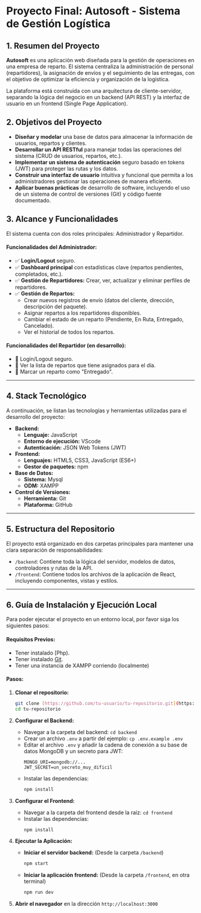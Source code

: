 # Proyecto Final: Autosoft - Sistema de Gestión Logística


## 1. Resumen del Proyecto

**Autosoft** es una aplicación web diseñada para la gestión de operaciones en una empresa de reparto. El sistema centraliza la administración de personal (repartidores), la asignación de envíos y el seguimiento de las entregas, con el objetivo de optimizar la eficiencia y organización de la logística.

La plataforma está construida con una arquitectura de cliente-servidor, separando la lógica del negocio en un backend (API REST) y la interfaz de usuario en un frontend (Single Page Application).

## 2. Objetivos del Proyecto

* **Diseñar y modelar** una base de datos para almacenar la información de usuarios, repartos y clientes.
* **Desarrollar un API RESTful** para manejar todas las operaciones del sistema (CRUD de usuarios, repartos, etc.).
* **Implementar un sistema de autenticación** seguro basado en tokens (JWT) para proteger las rutas y los datos.
* **Construir una interfaz de usuario** intuitiva y funcional que permita a los administradores gestionar las operaciones de manera eficiente.
* **Aplicar buenas prácticas** de desarrollo de software, incluyendo el uso de un sistema de control de versiones (Git) y código fuente documentado.

## 3. Alcance y Funcionalidades

El sistema cuenta con dos roles principales: Administrador y Repartidor.

#### Funcionalidades del Administrador:
* ✅ **Login/Logout** seguro.
* ✅ **Dashboard principal** con estadísticas clave (repartos pendientes, completados, etc.).
* ✅ **Gestión de Repartidores:** Crear, ver, actualizar y eliminar perfiles de repartidores.
* ✅ **Gestión de Repartos:**
    * Crear nuevos registros de envío (datos del cliente, dirección, descripción del paquete).
    * Asignar repartos a los repartidores disponibles.
    * Cambiar el estado de un reparto (Pendiente, En Ruta, Entregado, Cancelado).
    * Ver el historial de todos los repartos.

#### Funcionalidades del Repartidor (en desarrollo):
* 🔘 Login/Logout seguro.
* 🔘 Ver la lista de repartos que tiene asignados para el día.
* 🔘 Marcar un reparto como "Entregado".

---

## 4. Stack Tecnológico

A continuación, se listan las tecnologías y herramientas utilizadas para el desarrollo del proyecto:

* **Backend:**
    * **Lenguaje:** JavaScript
    * **Entorno de ejecución:** VScode
    * **Autenticación:** JSON Web Tokens (JWT)
* **Frontend:**
    * **Lenguajes:** HTML5, CSS3, JavaScript (ES6+)
    * **Gestor de paquetes:** npm
* **Base de Datos:**
    * **Sistema:** Mysql
    * **ODM:** XAMPP
* **Control de Versiones:**
    * **Herramienta:** Git
    * **Plataforma:** GitHub

---

## 5. Estructura del Repositorio

El proyecto está organizado en dos carpetas principales para mantener una clara separación de responsabilidades:

* `/backend`: Contiene toda la lógica del servidor, modelos de datos, controladores y rutas de la API.
* `/frontend`: Contiene todos los archivos de la aplicación de React, incluyendo componentes, vistas y estilos.

---

## 6. Guía de Instalación y Ejecución Local

Para poder ejecutar el proyecto en un entorno local, por favor siga los siguientes pasos:

#### **Requisitos Previos:**
* Tener instalado [Php).
* Tener instalado [Git](https://git-scm.com/).
* Tener una instancia de XAMPP corriendo (localmente)

#### **Pasos:**

1.  **Clonar el repositorio:**
    ```bash
    git clone [https://github.com/tu-usuario/tu-repositorio.git](https://github.com/tu-usuario/tu-repositorio.git)
    cd tu-repositorio
    ```

2.  **Configurar el Backend:**
    * Navegar a la carpeta del backend: `cd backend`
    * Crear un archivo `.env` a partir del ejemplo: `cp .env.example .env`
    * Editar el archivo `.env` y añadir la cadena de conexión a su base de datos MongoDB y un secreto para JWT:
        ```
        MONGO_URI=mongodb://...
        JWT_SECRET=un_secreto_muy_dificil
        ```
    * Instalar las dependencias:
        ```bash
        npm install
        ```

3.  **Configurar el Frontend:**
    * Navegar a la carpeta del frontend desde la raíz: `cd frontend`
    * Instalar las dependencias:
        ```bash
        npm install
        ```

4.  **Ejecutar la Aplicación:**
    * **Iniciar el servidor backend:** (Desde la carpeta `/backend`)
        ```bash
        npm start
        ```
    * **Iniciar la aplicación frontend:** (Desde la carpeta `/frontend`, en otra terminal)
        ```bash
        npm run dev
        ```

5.  **Abrir el navegador** en la dirección `http://localhost:3000` 
